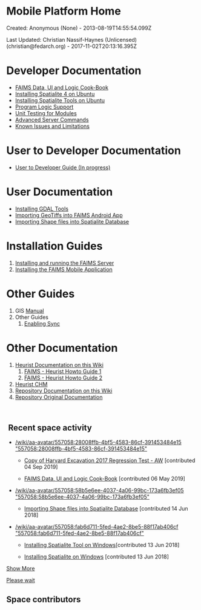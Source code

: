Mobile Platform Home
=================================================================


Created: Anonymous (None) - 2013-08-19T14:55:54.099Z

Last Updated: Christian Nassif-Haynes (Unlicensed)
(christian\@fedarch.org) - 2017-11-02T20:13:16.395Z

Developer Documentation 
========================

-   [FAIMS Data, UI and Logic Cook-Book](../FAIMS/FAIMS+Data%2C+UI+and+Logic+Cook-Book.html)
-   [Installing Spatialite 4 on Ubuntu](../FAIMS/Installing+Spatialite+4+on+Ubuntu.html)
-   [Installing Spatialite Tools on Ubuntu](../FAIMS/Install+Spatialite+Tools+on+Ubuntu.html)
-   [Program Logic Support](../FAIMS/Program+Logic+Support.html)
-   [Unit Testing for Modules](../FAIMS/Unit+Testing+for+Modules.html)
-   [Advanced Server Commands](../FAIMS/Server+Command+Line+Tasks.html)
-   [Known Issues and Limitations](../FAIMS/Known+Issues+and+Limitations.html)

User to Developer Documentation 
================================

-   [User to Developer Guide (In    progress)](https://docs.google.com/a/fedarch.org/document/d/1BQ_AZQQwEm2pxMyQ5wDLjOdEsO2ixmJaCwEyc9jsEOs/edit?usp=drive_web)

User Documentation
==================

-   [Installing GDAL Tools](../FAIMS/Install+GDAL+Tools.html)
-   [Importing GeoTiffs into FAIMS Android    App](../FAIMS/Importing+GeoTiffs+into+FAIMS+Android+App.html)
-   [Importing Shape files into Spatialite    Database](../FAIMS/Importing+Shape+files+into+Spatialite+Database.html)


Installation Guides
===================

1.  [Installing and running the FAIMS    Server](../FAIMS/Install+and+Run+the+FAIMS+Server.html)
2.  [Installing the FAIMS Mobile    Application](../FAIMS/App+install+Guide.html)

Other Guides
============

1.  GIS [Manual](../FAIMS/FAIMS+GIS+Instructions.html)
2.  Other Guides
    1.  [Enabling Sync](../FAIMS/Enabling+Android+Synchronisation.html)

Other Documentation
===================

1.  [Heurist Documentation on this Wiki](/wiki/spaces/HEURIST/overview)
    1.  [FAIMS - Heurist Howto Guide        1](../HEURIST/Building+FAIMS+modules+from+scratch+with+Heurist%3A+a+how-to+guide.html)
    2.  [FAIMS - Heurist Howto Guide        2](../HEURIST/Building+a+FAIMS+Project%3A+a+how-to+guide.html)
2.  [Heurist    CHM](http://heuristscholar.org/help/index.html)
3.  [Repository Documentation on this Wiki](/wiki/spaces/Repo/overview)
4.  [Repository Original    Documentation](https://dev.tdar.org/confluence/display/TDAR/Documentation+Home)

 

 Recent space activity
---------------------


-   [/wiki/aa-avatar/557058:28008ffb-4bf5-4583-86cf-391453484e15 "557058:28008ffb-4bf5-4583-86cf-391453484e15"](/wiki/display/~557058%3A28008ffb-4bf5-4583-86cf-391453484e15)


    -   [Copy of Harvard Excavation 2017 Regression Test -        AW](../FAIMS/Copy+of+Harvard+Excavation+2017+Regression+Test+-+AW.html "FAIMS Mobile Platform Documentation") [contributed 04 Sep 2019]


    -  [FAIMS Data, UI and Logic Cook-Book](../FAIMS/FAIMS+Data%2C+UI+and+Logic+Cook-Book.html "FAIMS Mobile Platform Documentation") [contributed 06 May 2019]


-   [/wiki/aa-avatar/557058:58b5e6ee-4037-4a06-99bc-173a6fb3ef05 "557058:58b5e6ee-4037-4a06-99bc-173a6fb3ef05"](/wiki/display/~557058%3A58b5e6ee-4037-4a06-99bc-173a6fb3ef05)

    -   [Importing Shape files into Spatialite
        Database](../FAIMS/Importing+Shape+files+into+Spatialite+Database.html "FAIMS Mobile Platform Documentation") [contributed 14 Jun 2018]


-   [/wiki/aa-avatar/557058:fab6d711-5fed-4ae2-8be5-88f17ab406cf "557058:fab6d711-5fed-4ae2-8be5-88f17ab406cf"](/wiki/display/~557058%3Afab6d711-5fed-4ae2-8be5-88f17ab406cf)


    -   [Installing Spatialite Tool on        Windows](../FAIMS/Installing+Spatialite+Tool+on+Windows.html "FAIMS Mobile Platform Documentation")[contributed 13 Jun 2018]


    -   [Installing Spatialite on        Windows](../FAIMS/Installing+Spatialite+on+Windows.html "FAIMS Mobile Platform Documentation") [contributed 13 Jun 2018]



[Show More](/wiki/plugins/recently-updated/changes.action?theme=social&pageSize=5&startIndex=5&searchToken=1&spaceKeys=FAIMS&contentType=page,%20comment,%20blogpost&cursor=_sa_WzE1Mjg4ODgzMzkwMDAsIlx0Mjk5MTA2MzE0IEV0Pjg5OnBFXyZPQ2RhJ0lfXyxdIGNwIl0=)

[Please wait](/wiki/s/-18940720/6452/2de308a3ab5255d4beda9ae19af6277d6354d610/_/images/icons/wait.gif)



Space contributors
------------------
